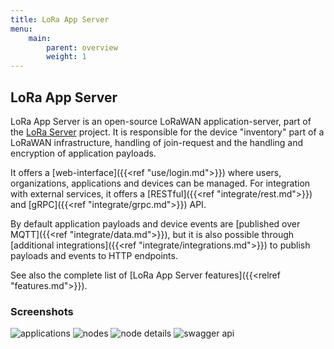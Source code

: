 ```yaml
---
title: LoRa App Server
menu:
    main:
        parent: overview
        weight: 1
---
```


## LoRa App Server

LoRa App Server is an open-source LoRaWAN application-server, part of the
[LoRa Server](https://docs.loraserver.io/) project. It is responsible
for the device "inventory" part of a LoRaWAN infrastructure, handling of
join-request and the handling and encryption of application payloads.

It offers a [web-interface]({{<ref "use/login.md">}}) where users,
organizations, applications and devices can be managed. For integration with
external services, it offers a [RESTful]({{<ref "integrate/rest.md">}}) 
and [gRPC]({{<ref "integrate/grpc.md">}}) API.

By default application payloads and device events are [published over MQTT]({{<ref "integrate/data.md">}}),
but it is also possible through [additional integrations]({{<ref "integrate/integrations.md">}}) to publish payloads
and events to HTTP endpoints.

See also the complete list of [LoRa App Server features]({{<relref "features.md">}}).

### Screenshots

![applications](/lora-app-server/img/web_applications.png)
![nodes](/lora-app-server/img/web_nodes.png)
![node details](/lora-app-server/img/web_node_details.png)
![swagger api](/lora-app-server/img/swagger.png)
